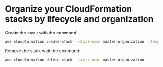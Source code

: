 # Organize your CloudFormation stacks by lifecycle and organization

Create the stack with the command:
```sh
aws cloudformation create-stack --stack-name master-organization --template-body file://master-stack.yaml
```

Remove the stack with the command:
```sh
aws cloudformation delete-stack --stack-name master-organization
```
